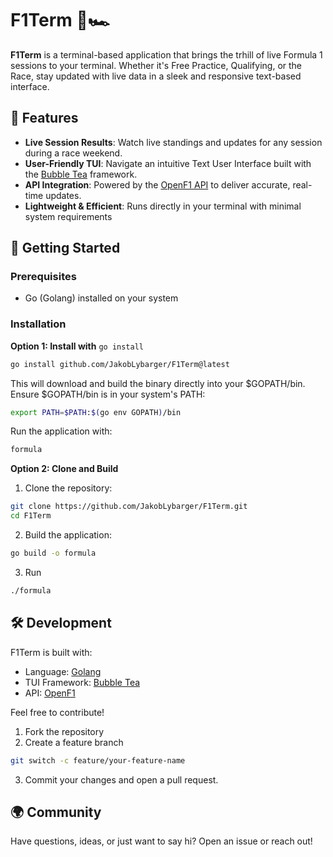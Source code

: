 # F1Term 🚦🏎️

**F1Term** is a terminal-based application that brings the trhill of live Formula 1 sessions to your terminal. Whether it's Free Practice, Qualifying, or the Race, stay updated with live data in a sleek and responsive text-based interface.

## 🌟 Features
- **Live Session Results**: Watch live standings and updates for any session during a race weekend.
- **User-Friendly TUI**: Navigate an intuitive Text User Interface built with the [Bubble Tea](https://github.com/charmbracelet/bubbletea) framework.
- **API Integration**: Powered by the [OpenF1 API](https://openf1.org/#introduction) to deliver accurate, real-time updates.
- **Lightweight & Efficient**: Runs directly in your terminal with minimal system requirements

## 🚀 Getting Started
### Prerequisites
- Go (Golang) installed on your system

### Installation
**Option 1: Install with** `go install`
```bash
go install github.com/JakobLybarger/F1Term@latest
```
This will download and build the binary directly into your $GOPATH/bin. Ensure $GOPATH/bin is in your system's PATH:
```bash
export PATH=$PATH:$(go env GOPATH)/bin
```
Run the application with:
```bash
formula
```

**Option 2: Clone and Build**
1. Clone the repository:
```bash
git clone https://github.com/JakobLybarger/F1Term.git
cd F1Term
```
2. Build the application:
```bash
go build -o formula
```
3. Run
```bash
./formula
```

## 🛠️ Development
F1Term is built with:
- Language: [Golang](https://go.dev/)
- TUI Framework: [Bubble Tea](https://github.com/charmbracelet/bubbletea)
- API: [OpenF1](https://openf1.org/#introduction)

Feel free to contribute!
1. Fork the repository
2. Create a feature branch
```bash
git switch -c feature/your-feature-name
```
3. Commit your changes and open a pull request.

## 🌍 Community
Have questions, ideas, or just want to say hi? Open an issue or reach out!

